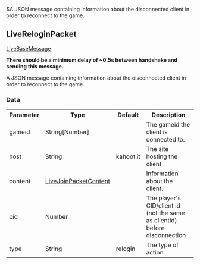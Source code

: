 $A JSON message containing information about the disconnected client in order to reconnect to the game.
## LiveReloginPacket
<span class="extends"><a href="/enum/LiveBaseMessage">LiveBaseMessage</a></span>

**There should be a minimum delay of ~0.5s between handshake and sending this message.**

A JSON message containing information about the disconnected client in order to reconnect to the game.

### Data
<table>
  <tr>
    <th>Parameter</th>
    <th>Type</th>
    <th>Default</th>
    <th>Description</th>
  </tr>
  <tr>
    <td>gameid</td>
    <td>String[Number]</td>
    <td></td>
    <td>The gameid the client is connected to.</td>
  </tr>
  <tr>
    <td>host</td>
    <td>String</td>
    <td>kahoot.it</td>
    <td>The site hosting the client</td>
  </tr>
  <tr>
    <td>content</td>
    <td><a href="/enum/LiveJoinPacketContent">LiveJoinPacketContent</a></td>
    <td></td>
    <td>Information about the client.</td>
  </tr>
  <tr>
    <td>cid</td>
    <td>Number</td>
    <td></td>
    <td>The player's CID/client id (not the same as clientId) before disconnection</td>
  </tr>
  <tr>
    <td>type</td>
    <td>String</td>
    <td>relogin</td>
    <td>The type of action</td>
  </tr>
</table>

